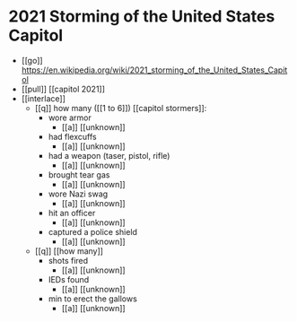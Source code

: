 # 2021 Storming of the United States Capitol

- [[go]] https://en.wikipedia.org/wiki/2021_storming_of_the_United_States_Capitol
- [[pull]] [[capitol 2021]]
- [[interlace]]
  - [[q]] how many ([[1 to 6]]) [[capitol stormers]]:
    - wore armor
      - [[a]] [[unknown]]
    - had flexcuffs
      - [[a]] [[unknown]]
    - had a weapon (taser, pistol, rifle)
      - [[a]] [[unknown]]
    - brought tear gas
      - [[a]] [[unknown]]
    - wore Nazi swag
      - [[a]] [[unknown]]
    - hit an officer
      - [[a]] [[unknown]]
    - captured a police shield
      - [[a]] [[unknown]]
  - [[q]] [[how many]]
    - shots fired
      - [[a]] [[unknown]]
    - IEDs found
      - [[a]] [[unknown]]
    - min to erect the gallows
      - [[a]] [[unknown]]

